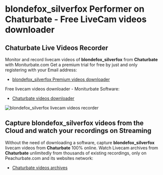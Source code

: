 # blondefox_silverfox Performer on Chaturbate - Free LiveCam videos downloader

## Chaturbate Live Videos Recorder

Monitor and record livecam videos of **blondefox_silverfox** from **Chaturbate** with Moniturbate.com
Get a premium trial for free by just and only registering with your Email address:
* [blondefox_silverfox Premium videos downloader](https://moniturbate.com/request-demo-licence-key.html)

Free livecam videos downloader - Moniturbate Software:
* [Chaturbate videos downloader](https://moniturbate.com/moniturbate-download-software.html)

![blondefox_silverfox livecam videos recorder](https://peachurnet.com/templates/moniturbate-software.png)


## Capture blondefox_silverfox videos from the Cloud and watch your recordings on Streaming

Without the need of downloading a software, capture **blondefox_silverfox** livecam videos from **Chaturbate** 100% online.
Watch Livecam archives from **Chaturbate** unlimitedly from thousands of existing recordings, only on Peachurbate.com and its websites network:
* [Chaturbate videos archives](https://peachurnet.com/)